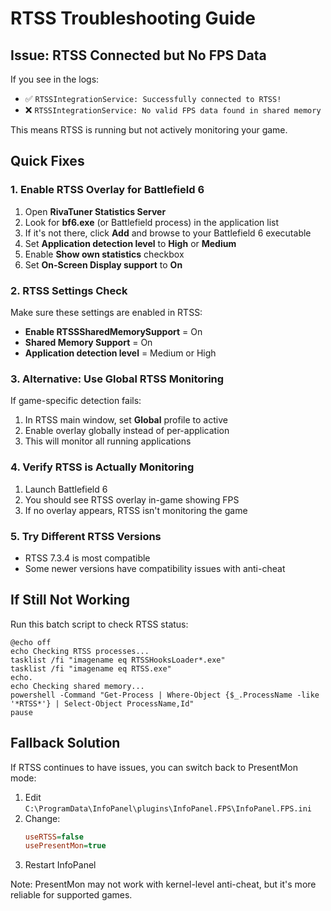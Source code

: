 # RTSS Troubleshooting Guide

## Issue: RTSS Connected but No FPS Data

If you see in the logs:
- ✅ `RTSSIntegrationService: Successfully connected to RTSS!`
- ❌ `RTSSIntegrationService: No valid FPS data found in shared memory`

This means RTSS is running but not actively monitoring your game.

## Quick Fixes

### 1. Enable RTSS Overlay for Battlefield 6
1. Open **RivaTuner Statistics Server**
2. Look for **bf6.exe** (or Battlefield process) in the application list
3. If it's not there, click **Add** and browse to your Battlefield 6 executable
4. Set **Application detection level** to **High** or **Medium**
5. Enable **Show own statistics** checkbox
6. Set **On-Screen Display support** to **On**

### 2. RTSS Settings Check
Make sure these settings are enabled in RTSS:
- **Enable RTSSSharedMemorySupport** = On
- **Shared Memory Support** = On  
- **Application detection level** = Medium or High

### 3. Alternative: Use Global RTSS Monitoring
If game-specific detection fails:
1. In RTSS main window, set **Global** profile to active
2. Enable overlay globally instead of per-application
3. This will monitor all running applications

### 4. Verify RTSS is Actually Monitoring
1. Launch Battlefield 6
2. You should see RTSS overlay in-game showing FPS
3. If no overlay appears, RTSS isn't monitoring the game

### 5. Try Different RTSS Versions
- RTSS 7.3.4 is most compatible
- Some newer versions have compatibility issues with anti-cheat

## If Still Not Working

Run this batch script to check RTSS status:

```batch
@echo off
echo Checking RTSS processes...
tasklist /fi "imagename eq RTSSHooksLoader*.exe"
tasklist /fi "imagename eq RTSS.exe"
echo.
echo Checking shared memory...
powershell -Command "Get-Process | Where-Object {$_.ProcessName -like '*RTSS*'} | Select-Object ProcessName,Id"
pause
```

## Fallback Solution

If RTSS continues to have issues, you can switch back to PresentMon mode:

1. Edit `C:\ProgramData\InfoPanel\plugins\InfoPanel.FPS\InfoPanel.FPS.ini`
2. Change:
   ```ini
   useRTSS=false
   usePresentMon=true
   ```
3. Restart InfoPanel

Note: PresentMon may not work with kernel-level anti-cheat, but it's more reliable for supported games.